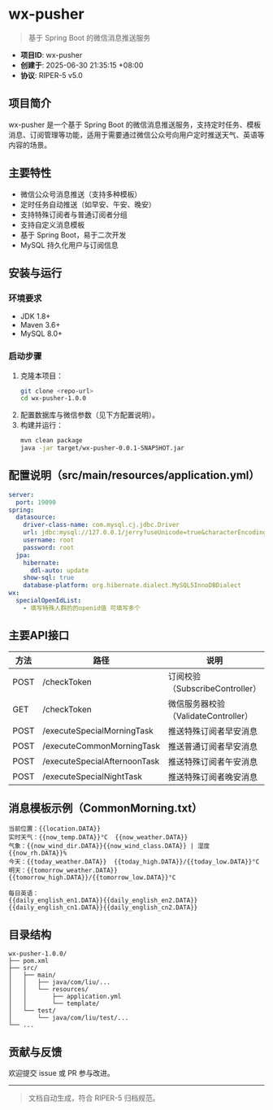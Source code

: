 # wx-pusher

> 基于 Spring Boot 的微信消息推送服务

- **项目ID**: wx-pusher
- **创建于**: 2025-06-30 21:35:15 +08:00
- **协议**: RIPER-5 v5.0

## 项目简介

wx-pusher 是一个基于 Spring Boot 的微信消息推送服务，支持定时任务、模板消息、订阅管理等功能，适用于需要通过微信公众号向用户定时推送天气、英语等内容的场景。

## 主要特性
- 微信公众号消息推送（支持多种模板）
- 定时任务自动推送（如早安、午安、晚安）
- 支持特殊订阅者与普通订阅者分组
- 支持自定义消息模板
- 基于 Spring Boot，易于二次开发
- MySQL 持久化用户与订阅信息

## 安装与运行

### 环境要求
- JDK 1.8+
- Maven 3.6+
- MySQL 8.0+

### 启动步骤
1. 克隆本项目：
   ```bash
   git clone <repo-url>
   cd wx-pusher-1.0.0
   ```
2. 配置数据库与微信参数（见下方配置说明）。
3. 构建并运行：
   ```bash
   mvn clean package
   java -jar target/wx-pusher-0.0.1-SNAPSHOT.jar
   ```

## 配置说明（src/main/resources/application.yml）
```yaml
server:
  port: 19090
spring:
  datasource:
    driver-class-name: com.mysql.cj.jdbc.Driver
    url: jdbc:mysql://127.0.0.1/jerry?useUnicode=true&characterEncoding=UTF-8&serverTimezone=GMT%2B8
    username: root
    password: root
  jpa:
    hibernate:
      ddl-auto: update
    show-sql: true
    database-platform: org.hibernate.dialect.MySQL5InnoDBDialect
wx:
  specialOpenIdList:
    - 填写特殊人群的的openid值 可填写多个
```

## 主要API接口
| 方法 | 路径 | 说明 |
|------|------|------|
| POST | /checkToken | 订阅校验（SubscribeController）|
| GET  | /checkToken | 微信服务器校验（ValidateController）|
| POST | /executeSpecialMorningTask | 推送特殊订阅者早安消息 |
| POST | /executeCommonMorningTask  | 推送普通订阅者早安消息 |
| POST | /executeSpecialAfternoonTask | 推送特殊订阅者午安消息 |
| POST | /executeSpecialNightTask | 推送特殊订阅者晚安消息 |

## 消息模板示例（CommonMorning.txt）
```
当前位置：{{location.DATA}}
实时天气：{{now_temp.DATA}}°C  {{now_weather.DATA}}
气象：{{now_wind_dir.DATA}}{{now_wind_class.DATA}} | 湿度{{now_rh.DATA}}%
今天：{{today_weather.DATA}}  {{today_high.DATA}}/{{today_low.DATA}}°C
明天：{{tomorrow_weather.DATA}}  {{tomorrow_high.DATA}}/{{tomorrow_low.DATA}}°C

每日英语：
{{daily_english_en1.DATA}}{{daily_english_en2.DATA}}
{{daily_english_cn1.DATA}}{{daily_english_cn2.DATA}}
```

## 目录结构
```
wx-pusher-1.0.0/
├── pom.xml
├── src/
│   ├── main/
│   │   ├── java/com/liu/...
│   │   └── resources/
│   │       ├── application.yml
│   │       └── template/
│   └── test/
│       └── java/com/liu/test/...
└── ...
```

## 贡献与反馈
欢迎提交 issue 或 PR 参与改进。

---

> 文档自动生成，符合 RIPER-5 归档规范。 